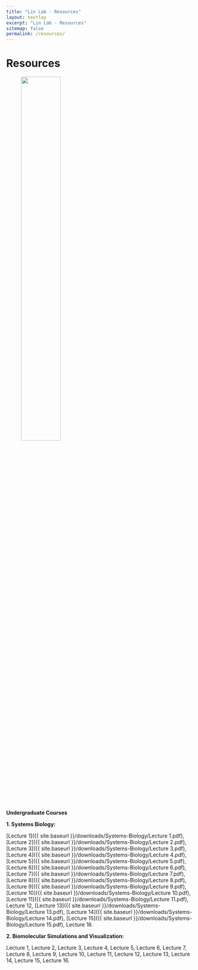 ```yaml
---
title: "Lin Lab - Resources"
layout: textlay
excerpt: "Lin Lab - Resources"
sitemap: false
permalink: /resources/
---
```


# Resources

<figure>
<img src="{{ site.url }}{{ site.baseurl }}/images/Research/Resources.jpg" width="50%" >
</figure>


<strong>Undergraduate Courses</strong>

<strong>1. Systems Biology:</strong>

[Lecture 1]({{ site.baseurl }}/downloads/Systems-Biology/Lecture 1.pdf), [Lecture 2]({{ site.baseurl }}/downloads/Systems-Biology/Lecture 2.pdf), [Lecture 3]({{ site.baseurl }}/downloads/Systems-Biology/Lecture 3.pdf), [Lecture 4]({{ site.baseurl }}/downloads/Systems-Biology/Lecture 4.pdf), [Lecture 5]({{ site.baseurl }}/downloads/Systems-Biology/Lecture 5.pdf), [Lecture 6]({{ site.baseurl }}/downloads/Systems-Biology/Lecture 6.pdf), [Lecture 7]({{ site.baseurl }}/downloads/Systems-Biology/Lecture 7.pdf), [Lecture 8]({{ site.baseurl }}/downloads/Systems-Biology/Lecture 8.pdf), [Lecture 9]({{ site.baseurl }}/downloads/Systems-Biology/Lecture 9.pdf), [Lecture 10]({{ site.baseurl }}/downloads/Systems-Biology/Lecture 10.pdf), [Lecture 11]({{ site.baseurl }}/downloads/Systems-Biology/Lecture 11.pdf), Lecture 12, [Lecture 13]({{ site.baseurl }}/downloads/Systems-Biology/Lecture 13.pdf), [Lecture 14]({{ site.baseurl }}/downloads/Systems-Biology/Lecture 14.pdf), [Lecture 15]({{ site.baseurl }}/downloads/Systems-Biology/Lecture 15.pdf), Lecture 16.

<strong>2. Biomolecular Simulations and Visualization:</strong>

Lecture 1, Lecture 2, Lecture 3, Lecture 4, Lecture 5, Lecture 6, Lecture 7, Lecture 8, Lecture 9, Lecture 10, Lecture 11, Lecture 12, Lecture 13, Lecture 14, Lecture 15, Lecture 16.


